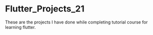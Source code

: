 # Flutter_Projects_21
These are the projects I have done while completing tutorial course for learning flutter. 
